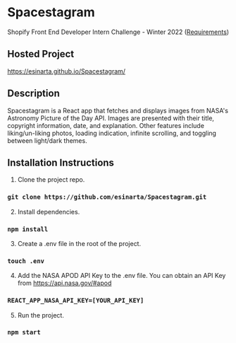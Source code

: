 # Spacestagram

Shopify Front End Developer Intern Challenge - Winter 2022 ([Requirements](https://docs.google.com/document/d/1QlC6htA5SXEl3YruAOkJWj2-0W3w-n0UOzGuJ1EcktQ/edit#heading=h.cny9umcsnqqn))

## Hosted Project

https://esinarta.github.io/Spacestagram/

## Description
Spacestagram is a React app that fetches and displays images from NASA's Astronomy Picture of the Day API. Images are presented with their title, copyright information, date, and explanation. Other features include liking/un-liking photos, loading indication, infinite scrolling, and toggling between light/dark themes.

## Installation Instructions

1. Clone the project repo.
### `git clone https://github.com/esinarta/Spacestagram.git`

2. Install dependencies.
### `npm install`

3. Create a .env file in the root of the project.
### `touch .env`

4. Add the NASA APOD API Key to the .env file. You can obtain an API Key from https://api.nasa.gov/#apod
### `REACT_APP_NASA_API_KEY=[YOUR_API_KEY]`

5. Run the project.
### `npm start`
